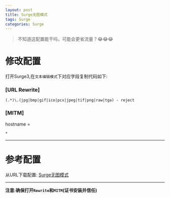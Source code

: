 ```yaml
---
layout: post
title: Surge无图模式
tags: Surge
categories: Surge
---
```


> 不知道这配置能干吗，可能会更省流量？😂😂😂

<!-- more -->

# 修改配置

打开Surge3,在`文本编辑模式`下对应字段复制代码如下:

### [URL Rewrite]

```
(.*)\.(jpg|bmp|gif|ico|pcx|jpeg|tif|png|raw|tga) - reject
```

### [MITM]

hostname =
```
*
```

---
# 参考配置

从URL下载配置:
[Surge无图模式](https://github.com/ydzydzydz/Rules/raw/master/Surge/conf/example/no-image.conf)

---
**注意:确保打开`Rewrite`和`MITM`(证书安装并信任)**

